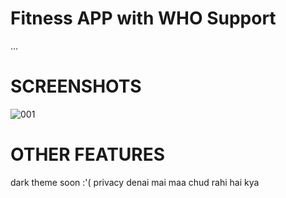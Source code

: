 # Fitness APP with WHO Support
...

# SCREENSHOTS

![001](https://user-images.githubusercontent.com/100375001/194849379-8ad343f7-c0cc-4673-aac2-68d93428cdf6.jpg)


# OTHER FEATURES

dark theme soon :'( 
privacy denai mai maa chud rahi hai kya
